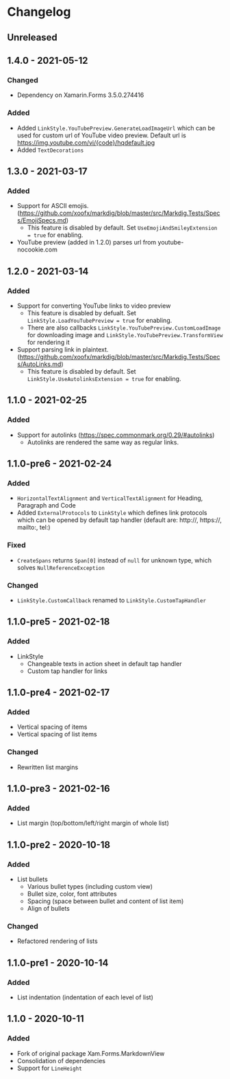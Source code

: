 # Changelog

## Unreleased

## 1.4.0 - 2021-05-12

### Changed
- Dependency on Xamarin.Forms 3.5.0.274416

### Added
- Added `LinkStyle.YouTubePreview.GenerateLoadImageUrl` which can be used for custom url of YouTube video preview. Default url is https://img.youtube.com/vi/{code}/hqdefault.jpg
- Added `TextDecorations`

## 1.3.0 - 2021-03-17

### Added
- Support for ASCII emojis. (https://github.com/xoofx/markdig/blob/master/src/Markdig.Tests/Specs/EmojiSpecs.md)
  - This feature is disabled by default. Set `UseEmojiAndSmileyExtension = true` for enabling.
- YouTube preview (added in 1.2.0) parses url from youtube-nocookie.com

## 1.2.0 - 2021-03-14

### Added 
- Support for converting YouTube links to video preview
  - This feature is disabled by defualt. Set `LinkStyle.LoadYouTubePreview = true` for enabling.
  - There are also callbacks `LinkStyle.YouTubePreview.CustomLoadImage` for downloading image and `LinkStyle.YouTubePreview.TransformView` for rendering it
- Support parsing link in plaintext. (https://github.com/xoofx/markdig/blob/master/src/Markdig.Tests/Specs/AutoLinks.md)
  - This feature is disabled by default. Set `LinkStyle.UseAutolinksExtension = true` for enabling. 

## 1.1.0 - 2021-02-25

### Added 
- Support for autolinks (https://spec.commonmark.org/0.29/#autolinks)
  - Autolinks are rendered the same way as regular links.

## 1.1.0-pre6 - 2021-02-24

### Added 
- `HorizontalTextAlignment` and `VerticalTextAlignment` for Heading, Paragraph and Code
- Added `ExternalProtocols` to `LinkStyle` which defines link protocols which can be opened by default tap handler (default are: http://, https://, mailto:, tel:)

### Fixed
- `CreateSpans` returns `Span[0]` instead of `null` for unknown type, which solves `NullReferenceException`

### Changed
- `LinkStyle.CustomCallback` renamed to `LinkStyle.CustomTapHandler`

## 1.1.0-pre5 - 2021-02-18

### Added
- LinkStyle
  - Changeable texts in action sheet in default tap handler
  - Custom tap handler for links

## 1.1.0-pre4 - 2021-02-17

### Added
- Vertical spacing of items
- Vertical spacing of list items

### Changed
- Rewritten list margins

## 1.1.0-pre3 - 2021-02-16

### Added
- List margin (top/bottom/left/right margin of whole list)

## 1.1.0-pre2 - 2020-10-18

### Added
- List bullets
  - Various bullet types (including custom view)
  - Bullet size, color, font attributes
  - Spacing (space between bullet and content of list item)
  - Align of bullets

### Changed
- Refactored rendering of lists

## 1.1.0-pre1 - 2020-10-14

### Added
- List indentation (indentation of each level of list)

## 1.1.0 - 2020-10-11

### Added
- Fork of original package Xam.Forms.MarkdownView
- Consolidation of dependencies
- Support for `LineHeight`
